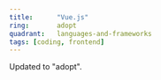 ```yaml
---
title:      "Vue.js"
ring:       adopt
quadrant:   languages-and-frameworks
tags: [coding, frontend]
---
```


Updated to "adopt".
